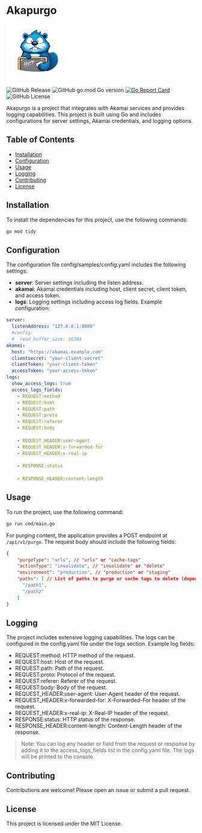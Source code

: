 # Akapurgo

<img src="https://raw.githubusercontent.com/dfradehubs/akapurgo/main/docs/img/logo.png" alt="Akapurgo Logo (Main) logo." width="150">

![GitHub Release](https://img.shields.io/github/v/release/dfradehubs/akapurgo)
![GitHub go.mod Go version](https://img.shields.io/github/go-mod/go-version/dfradehubs/akapurgo)
[![Go Report Card](https://goreportcard.com/badge/github.com/dfradehubs/akapurgo)](https://goreportcard.com/report/github.com/dfradehubs/akapurgo)
![GitHub License](https://img.shields.io/github/license/dfradehubs/akapurgo)

Akapurgo is a project that integrates with Akamai services and provides logging capabilities. This project is built using Go and includes configurations for server settings, Akamai credentials, and logging options.

## Table of Contents

- [Installation](#installation)
- [Configuration](#configuration)
- [Usage](#usage)
- [Logging](#logging)
- [Contributing](#contributing)
- [License](#license)

## Installation

To install the dependencies for this project, use the following commands:

```sh
go mod tidy
```

## Configuration
The configuration file config/samples/config.yaml includes the following settings:  
* **server**: Server settings including the listen address.
* **akamai**: Akamai credentials including host, client secret, client token, and access token.
* **logs**: Logging settings including access log fields.
Example configuration:
```yaml
server:
  listenAddress: "127.0.0.1:8080"
  #config:
  #  read_buffer_size: 16384
akamai:
  host: "https://akamai.example.com"
  clientsecret: "your-client-secret"
  clientToken: "your-client-token"
  accessToken: "your-access-token"
logs:
  show_access_logs: true
  access_logs_fields:
    - REQUEST:method
    - REQUEST:host
    - REQUEST:path
    - REQUEST:proto
    - REQUEST:referer
    - REQUEST:body

    - REQUEST_HEADER:user-agent
    - REQUEST_HEADER:x-forwarded-for
    - REQUEST_HEADER:x-real-ip

    - RESPONSE:status

    - RESPONSE_HEADER:content-length
```

## Usage
To run the project, use the following command:
```sh
go run cmd/main.go
```

For purging content, the application provides a POST endpoint at `/api/v1/purge`. The request body should include the following fields:
```json
{
    "purgeType": "urls", // "urls" or "cache-tags"
    "actionType": "invalidate", // "invalidate" or "delete"
    "environment": "production", // "production" or "staging"
    "paths": [ // List of paths to purge or cache tags to delete (depending on the purgeType)
      "/path1",
      "/path2"
    ]
}
```
## Logging
The project includes extensive logging capabilities. The logs can be configured in the config.yaml file under the logs section.  Example log fields:  
* REQUEST:method: HTTP method of the request.
* REQUEST:host: Host of the request.
* REQUEST:path: Path of the request.
* REQUEST:proto: Protocol of the request.
* REQUEST:referer: Referer of the request.
* REQUEST:body: Body of the request.
* REQUEST_HEADER:user-agent: User-Agent header of the request.
* REQUEST_HEADER:x-forwarded-for: X-Forwarded-For header of the request.
* REQUEST_HEADER:x-real-ip: X-Real-IP header of the request.
* RESPONSE:status: HTTP status of the response.
* RESPONSE_HEADER:content-length: Content-Length header of the response.

> Note:
You can log any header or field from the request or response by adding it to the access_logs_fields list in the config.yaml file. The logs will be printed to the console.

## Contributing
Contributions are welcome! Please open an issue or submit a pull request.  

## License
This project is licensed under the MIT License.